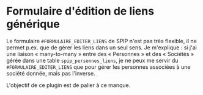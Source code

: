 # Formulaire d'édition de liens générique #

Le formulaire `#FORMULAIRE_EDITER_LIENS` de SPIP n'est pas très flexible, il ne permet p.ex. que de gérer les liens dans un seul sens.
Je m'explique : si j'ai une liaison « many-to-many » entre des « Personnes » et des « Sociétés » gérée dans une table `spip_personnes_liens`, je ne peux me servir du `#FORMULAIRE_EDITER_LIENS` que pour gérer les personnes associées à une société donnée, mais pas l'inverse.

L'objectif de ce plugin est de palier à ce manque.
